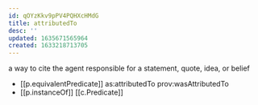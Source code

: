 ```yaml
---
id: qOYzKkv9pPV4PQHXcHMdG
title: attributedTo
desc: ''
updated: 1635671565964
created: 1633218713705
---
```


a way to cite the agent responsible for a statement, quote, idea, or belief

- [[p.equivalentPredicate]] as:attributedTo prov:wasAttributedTo
- [[p.instanceOf]] [[c.Predicate]] 
